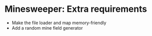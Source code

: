 # Minesweeper: Extra requirements

- Make the file loader and map memory-friendly
- Add a random mine field generator
